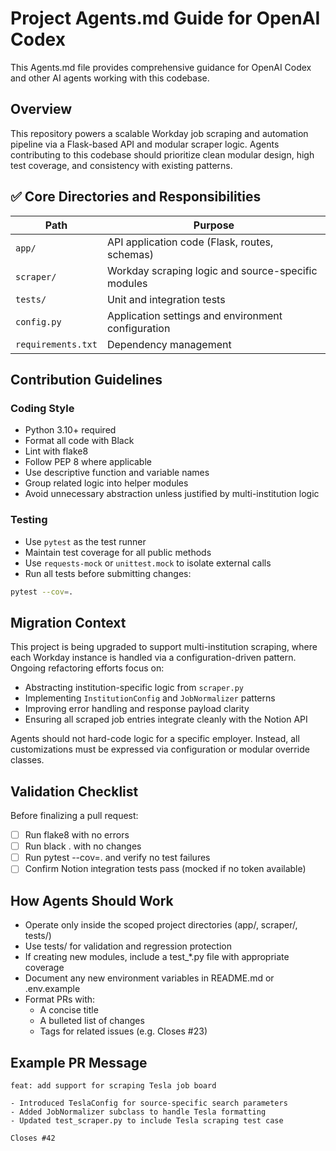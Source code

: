 # Project Agents.md Guide for OpenAI Codex

This Agents.md file provides comprehensive guidance for OpenAI Codex and other AI agents working with this codebase.

## Overview

This repository powers a scalable Workday job scraping and automation pipeline via a Flask-based API and modular scraper logic. Agents contributing to this codebase should prioritize clean modular design, high test coverage, and consistency with existing patterns.

## ✅ Core Directories and Responsibilities

| Path               | Purpose                                            |
| ------------------ | -------------------------------------------------- |
| `app/`             | API application code (Flask, routes, schemas)      |
| `scraper/`         | Workday scraping logic and source-specific modules |
| `tests/`           | Unit and integration tests                         |
| `config.py`        | Application settings and environment configuration |
| `requirements.txt` | Dependency management                              |

## Contribution Guidelines

### Coding Style

- Python 3.10+ required
- Format all code with Black
- Lint with flake8
- Follow PEP 8 where applicable
- Use descriptive function and variable names
- Group related logic into helper modules
- Avoid unnecessary abstraction unless justified by multi-institution logic

### Testing

- Use `pytest` as the test runner
- Maintain test coverage for all public methods
- Use `requests-mock` or `unittest.mock` to isolate external calls
- Run all tests before submitting changes:

```bash
pytest --cov=.
```

## Migration Context

This project is being upgraded to support multi-institution scraping, where each Workday instance is handled via a configuration-driven pattern. Ongoing refactoring efforts focus on:

- Abstracting institution-specific logic from `scraper.py`
- Implementing `InstitutionConfig` and `JobNormalizer` patterns
- Improving error handling and response payload clarity
- Ensuring all scraped job entries integrate cleanly with the Notion API

Agents should not hard-code logic for a specific employer. Instead, all customizations must be expressed via configuration or modular override classes.

## Validation Checklist

Before finalizing a pull request:

- [ ] Run flake8 with no errors
- [ ] Run black . with no changes
- [ ] Run pytest --cov=. and verify no test failures
- [ ] Confirm Notion integration tests pass (mocked if no token available)

## How Agents Should Work

- Operate only inside the scoped project directories (app/, scraper/, tests/)
- Use tests/ for validation and regression protection
- If creating new modules, include a test\_\*.py file with appropriate coverage
- Document any new environment variables in README.md or .env.example
- Format PRs with:
  - A concise title
  - A bulleted list of changes
  - Tags for related issues (e.g. Closes #23)

## Example PR Message

```text
feat: add support for scraping Tesla job board

- Introduced TeslaConfig for source-specific search parameters
- Added JobNormalizer subclass to handle Tesla formatting
- Updated test_scraper.py to include Tesla scraping test case

Closes #42
```
